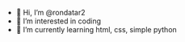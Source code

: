 - 👋 Hi, I’m @rondatar2
- 👀 I’m interested in coding
- 🌱 I’m currently learning html, css, simple python

<!---
rondatar2/rondatar2 is a ✨ special ✨ repository because its `README.md` (this file) appears on your GitHub profile.
You can click the Preview link to take a look at your changes.
--->
